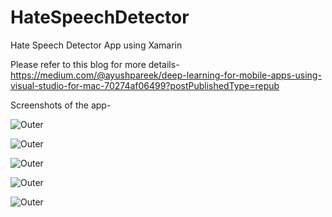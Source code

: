 # HateSpeechDetector
Hate Speech Detector App using Xamarin

Please refer to this blog for more details- https://medium.com/@ayushpareek/deep-learning-for-mobile-apps-using-visual-studio-for-mac-70274af06499?postPublishedType=repub

Screenshots of the app-

![Outer](screenshots/outer.png)


![Outer](screenshots/splash.png)


![Outer](screenshots/default.png)


![Outer](screenshots/off.png)


![Outer](screenshots/not.png)

